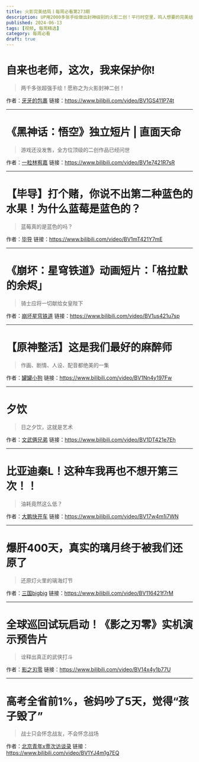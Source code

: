 ```yaml
---
title: 火影完美结局丨每周必看第273期
description: UP用2000多张手绘做出封神级别的火影二创！平行时空里，鸣人想要的完美结局来了！
published: 2024-06-13
tags: [视频, 每周精选]
category: 每周必看
draft: true
---
```


# 自来也老师，这次，我来保护你!
> 两千多张超强手绘！愿称之为火影封神二创！

作者：[牙牙的包裹](https://space.bilibili.com/3493279194679455)
链接：https://www.bilibili.com/video/BV1GS411P74t

---

# 《黑神话：悟空》独立短片 | 直面天命
> 游戏还没发售，全方位顶级的二创作品已经问世

作者：[一粒林宥嘉](https://space.bilibili.com/278963892)
链接：https://www.bilibili.com/video/BV1e7421R7sR

---

# 【毕导】打个赌，你说不出第二种蓝色的水果！为什么蓝莓是蓝色的？
> 蓝莓真的是蓝色的吗？

作者：[毕导](https://space.bilibili.com/254463269)
链接：https://www.bilibili.com/video/BV1mT421Y7mE

---

# 《崩坏：星穹铁道》动画短片：「格拉默的余烬」
> 骑士应将一切献给女皇陛下

作者：[崩坏星穹铁道](https://space.bilibili.com/1340190821)
链接：https://www.bilibili.com/video/BV1us421u7sp

---

# 【原神整活】这是我们最好的麻醉师
> 作画、剧情、人设、配音都绝美的一集

作者：[罐罐小狗](https://space.bilibili.com/1910004)
链接：https://www.bilibili.com/video/BV1Nn4y197Fw

---

# 夕饮
> 日之夕饮，这就是艺术

作者：[文武俩兄弟](https://space.bilibili.com/281284373)
链接：https://www.bilibili.com/video/BV1DT421e7Eh

---

# 比亚迪秦L！这种车我再也不想开第三次！！
> 油耗竟然这么低？

作者：[大鹏快开车](https://space.bilibili.com/1867759108)
链接：https://www.bilibili.com/video/BV17w4m1i7WN

---

# 爆肝400天，真实的璃月终于被我们还原了
> 还原灯火里的璃海灯节

作者：[三国bigbig](https://space.bilibili.com/26033008)
链接：https://www.bilibili.com/video/BV116421f7rM

---

# 全球巡回试玩启动！《影之刃零》实机演示预告片
> 诠释出真正的武侠打斗

作者：[影之刃零](https://space.bilibili.com/3493283531590620)
链接：https://www.bilibili.com/video/BV14x4y1b77U

---

# 高考全省前1%，爸妈吵了5天，觉得“孩子毁了”
> 战士只会怀念战友，不会怀念战场

作者：[北京青年x壹次访谈录](https://space.bilibili.com/1266160043)
链接：https://www.bilibili.com/video/BV1YJ4m1g7EQ

